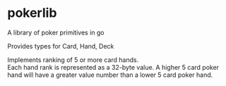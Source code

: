 # pokerlib
A library of poker primitives in go

Provides types for Card, Hand, Deck

Implements ranking of 5 or more card hands.    
Each hand rank is represented as a 32-byte value.   A higher 5 card poker
hand will have a greater value number than a lower 5 card poker hand.



